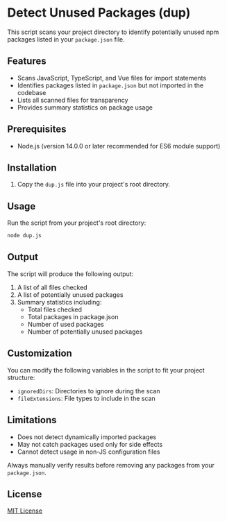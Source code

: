 # Detect Unused Packages (dup)

This script scans your project directory to identify potentially unused npm packages listed in your `package.json` file.

## Features

- Scans JavaScript, TypeScript, and Vue files for import statements
- Identifies packages listed in `package.json` but not imported in the codebase
- Lists all scanned files for transparency
- Provides summary statistics on package usage

## Prerequisites

- Node.js (version 14.0.0 or later recommended for ES6 module support)

## Installation

1. Copy the `dup.js` file into your project's root directory.

## Usage

Run the script from your project's root directory:

```bash
node dup.js
```

## Output

The script will produce the following output:

1. A list of all files checked
2. A list of potentially unused packages
3. Summary statistics including:
   - Total files checked
   - Total packages in package.json
   - Number of used packages
   - Number of potentially unused packages

## Customization

You can modify the following variables in the script to fit your project structure:

- `ignoredDirs`: Directories to ignore during the scan
- `fileExtensions`: File types to include in the scan

## Limitations

- Does not detect dynamically imported packages
- May not catch packages used only for side effects
- Cannot detect usage in non-JS configuration files

Always manually verify results before removing any packages from your `package.json`.

## License

[MIT License](https://opensource.org/licenses/MIT)
